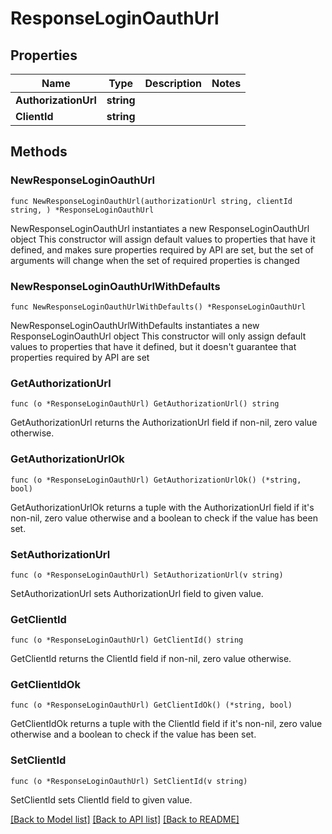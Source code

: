 # ResponseLoginOauthUrl

## Properties

Name | Type | Description | Notes
------------ | ------------- | ------------- | -------------
**AuthorizationUrl** | **string** |  | 
**ClientId** | **string** |  | 

## Methods

### NewResponseLoginOauthUrl

`func NewResponseLoginOauthUrl(authorizationUrl string, clientId string, ) *ResponseLoginOauthUrl`

NewResponseLoginOauthUrl instantiates a new ResponseLoginOauthUrl object
This constructor will assign default values to properties that have it defined,
and makes sure properties required by API are set, but the set of arguments
will change when the set of required properties is changed

### NewResponseLoginOauthUrlWithDefaults

`func NewResponseLoginOauthUrlWithDefaults() *ResponseLoginOauthUrl`

NewResponseLoginOauthUrlWithDefaults instantiates a new ResponseLoginOauthUrl object
This constructor will only assign default values to properties that have it defined,
but it doesn't guarantee that properties required by API are set

### GetAuthorizationUrl

`func (o *ResponseLoginOauthUrl) GetAuthorizationUrl() string`

GetAuthorizationUrl returns the AuthorizationUrl field if non-nil, zero value otherwise.

### GetAuthorizationUrlOk

`func (o *ResponseLoginOauthUrl) GetAuthorizationUrlOk() (*string, bool)`

GetAuthorizationUrlOk returns a tuple with the AuthorizationUrl field if it's non-nil, zero value otherwise
and a boolean to check if the value has been set.

### SetAuthorizationUrl

`func (o *ResponseLoginOauthUrl) SetAuthorizationUrl(v string)`

SetAuthorizationUrl sets AuthorizationUrl field to given value.


### GetClientId

`func (o *ResponseLoginOauthUrl) GetClientId() string`

GetClientId returns the ClientId field if non-nil, zero value otherwise.

### GetClientIdOk

`func (o *ResponseLoginOauthUrl) GetClientIdOk() (*string, bool)`

GetClientIdOk returns a tuple with the ClientId field if it's non-nil, zero value otherwise
and a boolean to check if the value has been set.

### SetClientId

`func (o *ResponseLoginOauthUrl) SetClientId(v string)`

SetClientId sets ClientId field to given value.



[[Back to Model list]](../README.md#documentation-for-models) [[Back to API list]](../README.md#documentation-for-api-endpoints) [[Back to README]](../README.md)


